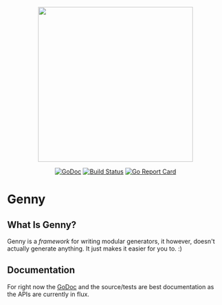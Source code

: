 <p align="center"><img src="https://github.com/gobuffalo/buffalo/blob/master/logo.svg" width="360"></p>

<p align="center">
<a href="https://godoc.org/github.com/gobuffalo/genny"><img src="https://godoc.org/github.com/gobuffalo/genny?status.svg" alt="GoDoc" /></a>
<a href="https://travis-ci.org/gobuffalo/genny"><img src="https://travis-ci.org/gobuffalo/genny.svg?branch=master" alt="Build Status" /></a>
<a href="https://goreportcard.com/report/github.com/gobuffalo/genny"><img src="https://goreportcard.com/badge/github.com/gobuffalo/genny" alt="Go Report Card" /></a>
</p>

# Genny

## What Is Genny?

Genny is a _framework_ for writing modular generators, it however, doesn't actually generate anything. It just makes it easier for you to. :)

## Documentation

For right now the [GoDoc](https://godoc.org/github.com/gobuffalo/genny) and the source/tests are best documentation as the APIs are currently in flux.

